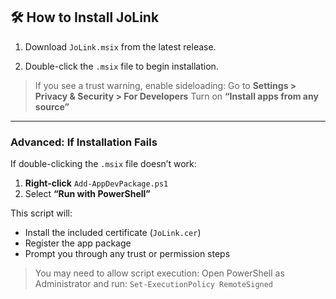 ## 🛠 How to Install JoLink

1. Download `JoLink.msix` from the latest release.

2. Double-click the `.msix` file to begin installation.

>  If you see a trust warning, enable sideloading:
> Go to **Settings > Privacy & Security > For Developers**
> Turn on **“Install apps from any source”**

---

###  Advanced: If Installation Fails

If double-clicking the `.msix` file doesn’t work:

1. **Right-click** `Add-AppDevPackage.ps1`  
2. Select **“Run with PowerShell”**

This script will:
- Install the included certificate (`JoLink.cer`)
- Register the app package
- Prompt you through any trust or permission steps

>  You may need to allow script execution:
> Open PowerShell as Administrator and run:
> `Set-ExecutionPolicy RemoteSigned`
